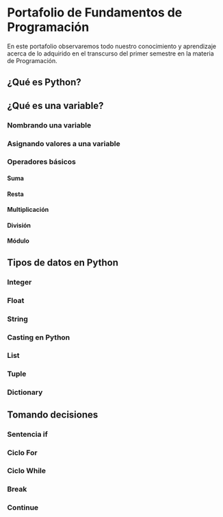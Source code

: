 # Portafolio de Fundamentos de Programación
En este portafolio observaremos todo nuestro conocimiento y aprendizaje acerca de lo adquirido en el transcurso del primer semestre en la materia de Programación.

## ¿Qué es Python?

## ¿Qué es una variable?

### Nombrando una variable

### Asignando valores a una variable

### Operadores básicos

#### Suma

#### Resta

#### Multiplicación

#### División

#### Módulo

## Tipos de datos en Python

### Integer

### Float

### String

### Casting en Python

### List

### Tuple

### Dictionary

## Tomando decisiones

### Sentencia if

### Ciclo For

### Ciclo While

### Break

### Continue
